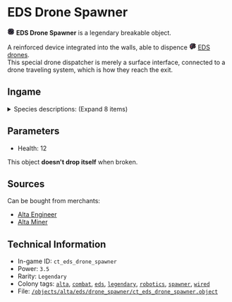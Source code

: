# EDS Drone Spawner

<img src="https://raw.githubusercontent.com/Ceterai/Enternia/main/objects/alta/eds/drone_spawner/icon.png" alt="EDS Drone Spawner icon" loading="lazy" height="16px" width="auto" /> **EDS Drone Spawner** is a legendary breakable object.

A reinforced device integrated into the walls, able to dispence <img src="https://raw.githubusercontent.com/Ceterai/Enternia/main/items/active/alta/spawners/drones/eds.png" alt="EDS Drone ★ icon" loading="lazy" height="16px" width="auto" /> [EDS drones](https://ceterai.github.io/MyEnternia/Wiki/EDSDrone).  
This special drone dispatcher is merely a surface interface, connected to a drone traveling system, which is how they reach the exit.

## Ingame

<details markdown="1"><summary>Species descriptions: (Expand 8 items)</summary>

- Alta: This is a reinforced EDS drone dispencer. Should be very careful around it.
- Apex: What's that moving inside...?
- Avian: A green... thing. Wait, did I just spot something moving inside it?
- Floran: Looks interesting... But sssmells funny!
- Glitch: Stressed. I should probably get away from this green goo!
- Human: I swear I just saw something moving inside that.
- Hylotl: This green substance smells absolutely horrendous.
- Novakid: Some sort of green gel. Ain't sure about it.

</details>

## Parameters

- Health: 12

This object **doesn't drop itself** when broken.

## Sources

Can be bought from merchants:

- [Alta Engineer](https://ceterai.github.io/MyEnternia/Wiki/AltaEngineer)
- [Alta Miner](https://ceterai.github.io/MyEnternia/Wiki/AltaMiner)

## Technical Information

- In-game ID: `ct_eds_drone_spawner`
- Power: `3.5`
- Rarity: `Legendary`
- Colony tags: [`alta`](https://ceterai.github.io/MyEnternia/Wiki/Tags/Alta), [`combat`](https://ceterai.github.io/MyEnternia/Wiki/Tags/Combat), [`eds`](https://ceterai.github.io/MyEnternia/Wiki/Tags/Eds), [`legendary`](https://ceterai.github.io/MyEnternia/Wiki/Tags/Legendary), [`robotics`](https://ceterai.github.io/MyEnternia/Wiki/Tags/Robotics), [`spawner`](https://ceterai.github.io/MyEnternia/Wiki/Tags/Spawner), [`wired`](https://ceterai.github.io/MyEnternia/Wiki/Tags/Wired)
- File: [`/objects/alta/eds/drone_spawner/ct_eds_drone_spawner.object`](https://github.com/Ceterai/Enternia/blob/main/objects/alta/eds/drone_spawner/ct_eds_drone_spawner.object)
